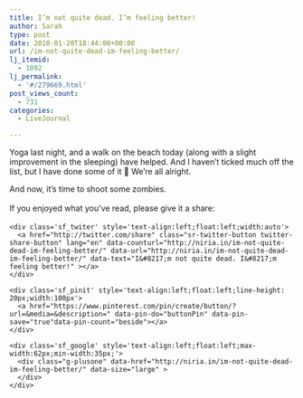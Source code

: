 ```yaml
---
title: I’m not quite dead. I’m feeling better!
author: Sarah
type: post
date: 2010-01-20T18:44:00+00:00
url: /im-not-quite-dead-im-feeling-better/
lj_itemid:
  - 1092
lj_permalink:
  - '#/279669.html'
post_views_count:
  - 731
categories:
  - LiveJournal

---
```

<div id="fb-root">
</div>

Yoga last night, and a walk on the beach today (along with a slight improvement in the sleeping) have helped. And I haven&#8217;t ticked much off the list, but I&nbsp;have done some of it 🙂 We&#8217;re all alright.

And now, it&#8217;s time to shoot some zombies. 

<div class='sfsi_Sicons' style='width: 100%; display: inline-block; vertical-align: middle; text-align:left'>
  <div style='margin:0px 8px 0px 0px; line-height: 24px'>
    <span>If you enjoyed what you've read, please give it a share:</span>
  </div>
  
  <div class='sfsi_socialwpr'>
    <div class='sf_fb' style='text-align:left;width:125px'>
      <div class="fb-like" href="http://niria.in/im-not-quite-dead-im-feeling-better/" width="180" send="false" showfaces="false"  action="like" data-share="true"data-layout="button_count" >
      </div>
    </div>
    
    <div class='sf_twiter' style='text-align:left;float:left;width:auto'>
      <a href="http://twitter.com/share" class="sr-twitter-button twitter-share-button" lang="en" data-counturl="http://niria.in/im-not-quite-dead-im-feeling-better/" data-url="http://niria.in/im-not-quite-dead-im-feeling-better/" data-text="I&#8217;m not quite dead. I&#8217;m feeling better!" ></a>
    </div>
    
    <div class='sf_pinit' style='text-align:left;float:left;line-height: 20px;width:100px'>
      <a href="https://www.pinterest.com/pin/create/button/?url=&media=&description=" data-pin-do="buttonPin" data-pin-save="true"data-pin-count="beside"></a>
    </div>
    
    <div class='sf_google' style='text-align:left;float:left;max-width:62px;min-width:35px;'>
      <div class="g-plusone" data-href="http://niria.in/im-not-quite-dead-im-feeling-better/" data-size="large" >
      </div>
    </div>
  </div>
</div>